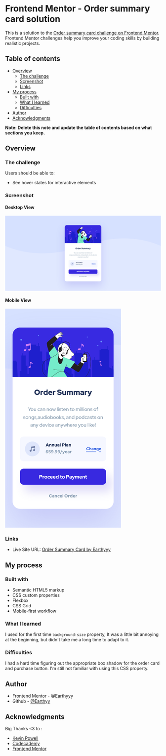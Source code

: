 # Frontend Mentor - Order summary card solution

This is a solution to the [Order summary card challenge on Frontend Mentor](https://www.frontendmentor.io/challenges/order-summary-component-QlPmajDUj). Frontend Mentor challenges help you improve your coding skills by building realistic projects. 

## Table of contents

- [Overview](#overview)
  - [The challenge](#the-challenge)
  - [Screenshot](#screenshot)
  - [Links](#links)
- [My process](#my-process)
  - [Built with](#built-with)
  - [What I learned](#what-i-learned)
  - [Difficulties](#difficulties)
- [Author](#author)
- [Acknowledgments](#acknowledgments)

**Note: Delete this note and update the table of contents based on what sections you keep.**

## Overview

### The challenge

Users should be able to:

- See hover states for interactive elements

### Screenshot

#### Desktop View
![Desktop View](./desktop-view-screenshot.png)

#### Mobile View
![Mobile View](./mobile-view-screenshot.png)


### Links

- Live Site URL: [Order Summary Card by Earthyyy](#)

## My process

### Built with

- Semantic HTML5 markup
- CSS custom properties
- Flexbox
- CSS Grid
- Mobile-first workflow


### What I learned

I used for the first time `background-size` property, It was a little bit annoying at the beginning, but didn't take me a long time to adapt to it.



### Difficulties

I had a hard time figuring out the appropriate box shadow for the order card and purchase button. I'm still not familiar with using this CSS property.

## Author


- Frontend Mentor - [@Earthyyy](https://www.frontendmentor.io/profile/Earthyyy)
- Github - [@Earthyy](https://github.com/Earthyyy)



## Acknowledgments

Big Thanks <3 to :

* [Kevin Powell](https://www.youtube.com/@KevinPowell)
* [Codecademy](https://www.codecademy.com)
* [Frontend Mentor](https://www.frontendmentor.io/) 
